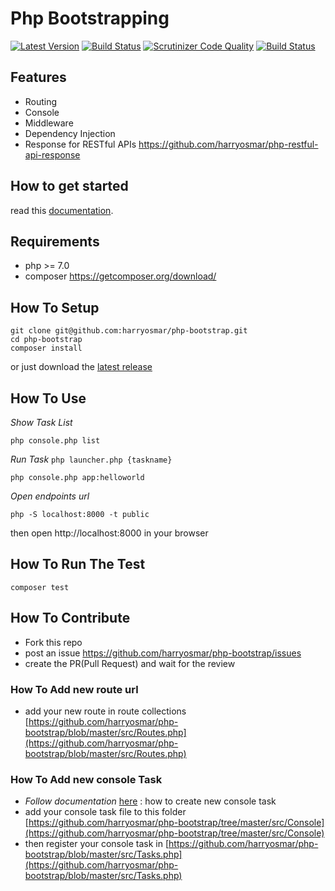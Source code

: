 # Php Bootstrapping

[![Latest Version](https://img.shields.io/github/release/harryosmar/php-bootstrap.svg?style=flat-square)](https://github.com/harryosmar/php-bootstrap/releases)
[![Build Status](https://travis-ci.org/harryosmar/php-bootstrap.svg?branch=master)](https://travis-ci.org/harryosmar/php-bootstrap)
[![Scrutinizer Code Quality](https://scrutinizer-ci.com/g/harryosmar/php-bootstrap/badges/quality-score.png?b=master)](https://scrutinizer-ci.com/g/harryosmar/php-bootstrap/?branch=master)
[![Build Status](https://scrutinizer-ci.com/g/harryosmar/php-bootstrap/badges/build.png?b=master)](https://scrutinizer-ci.com/g/harryosmar/php-bootstrap/build-status/master)

## Features
- Routing
- Console
- Middleware
- Dependency Injection
- Response for RESTful APIs https://github.com/harryosmar/php-restful-api-response

## How to get started

read this [documentation](https://github.com/harryosmar/php-bootstrap/blob/master/doc.md).

## Requirements
- php >= 7.0
- composer https://getcomposer.org/download/

## How To Setup
```
git clone git@github.com:harryosmar/php-bootstrap.git
cd php-bootstrap
composer install
```

or just download the [latest release](https://github.com/harryosmar/php-bootstrap/releases)


## How To Use
*Show Task List*
```
php console.php list
```
*Run Task* `php launcher.php {taskname}`
```
php console.php app:helloworld
```
*Open endpoints url*
```
php -S localhost:8000 -t public
```
then open http://localhost:8000 in your browser


## How To Run The Test
```
composer test
```

## How To Contribute
- Fork this repo
- post an issue https://github.com/harryosmar/php-bootstrap/issues
- create the PR(Pull Request) and wait for the review

### How To Add new route url
- add your new route in route collections
[https://github.com/harryosmar/php-bootstrap/blob/master/src/Routes.php](https://github.com/harryosmar/php-bootstrap/blob/master/src/Routes.php)

### How To Add new console Task
- *Follow documentation* [here](https://symfony.com/doc/current/console.html) : how to create new console task
- add your console task file to this folder
[https://github.com/harryosmar/php-bootstrap/tree/master/src/Console](https://github.com/harryosmar/php-bootstrap/tree/master/src/Console)
- then register your console task in [https://github.com/harryosmar/php-bootstrap/blob/master/src/Tasks.php](https://github.com/harryosmar/php-bootstrap/blob/master/src/Tasks.php)

